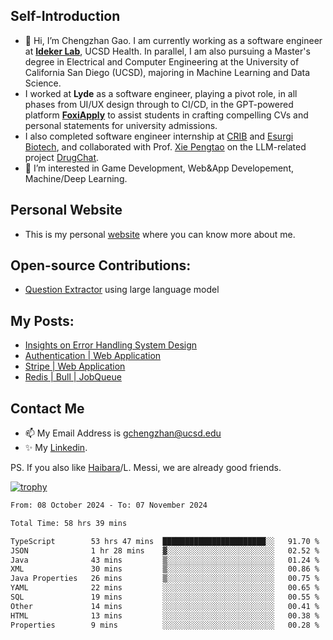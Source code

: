 ## Self-Introduction
- 👋 Hi, I’m Chengzhan Gao. I am currently working as a software engineer at **[Ideker Lab](https://idekerlab.ucsd.edu/)**, UCSD Health. In parallel, I am also pursuing a Master's degree in Electrical and Computer Engineering at the University of California San Diego (UCSD), majoring in Machine Learning and Data Science.
- I worked at **Lyde** as a software engineer, playing a pivot role, in all phases from UI/UX design through to CI/CD, in the GPT-powered platform **[FoxiApply](https://lyde.io)** to assist students in crafting compelling CVs and personal statements for university admissions.
- I also completed software engineer internship at [CRIB](https://apps.apple.com/us/app/crib-for-roommates/id6468918103?platform=iphone) and [Esurgi Biotech](https://myesurgi.com/), and collaborated with Prof. [Xie Pengtao](https://pengtaoxie.github.io/) on the LLM-related project [DrugChat](https://github.com/UCSD-AI4H/drugchat).
- 👀 I’m interested in Game Development, Web&App Developement, Machine/Deep Learning.

## Personal Website
-  This is my personal [website](https://gaochengzhan.netlify.app/) where you can know more about me.

## Open-source Contributions:
- [Question Extractor](https://github.com/nestordemeure/question_extractor) using large language model

## My Posts:
- [Insights on Error Handling System Design](https://gaochengzhan.netlify.app/post/error-handling/)
- [Authentication | Web Application](https://gaochengzhan.netlify.app/post/authentication/)
- [Stripe | Web Application](https://gaochengzhan.netlify.app/post/stripe/)
- [Redis | Bull | JobQueue](https://gaochengzhan.netlify.app/post/job-queue/)

## Contact Me
- 📫 My Email Address is gchengzhan@ucsd.edu
- ✨ My [Linkedin](https://www.linkedin.com/in/chengzhan-christoffel-gao/).

PS. If you also like [Haibara](https://www.detectiveconanworld.com/wiki/Ai_Haibara)/L. Messi, we are already good friends.

[![trophy](https://github-profile-trophy.vercel.app/?username=gaochengzhan&theme=flat&row=1&margin-w=12)](https://github.com/ryo-ma/github-profile-trophy)

<!--START_SECTION:waka-->

```txt
From: 08 October 2024 - To: 07 November 2024

Total Time: 58 hrs 39 mins

TypeScript        53 hrs 47 mins  ███████████████████████░░   91.70 %
JSON              1 hr 28 mins    ▓░░░░░░░░░░░░░░░░░░░░░░░░   02.52 %
Java              43 mins         ▒░░░░░░░░░░░░░░░░░░░░░░░░   01.24 %
XML               30 mins         ▒░░░░░░░░░░░░░░░░░░░░░░░░   00.86 %
Java Properties   26 mins         ▒░░░░░░░░░░░░░░░░░░░░░░░░   00.75 %
YAML              22 mins         ░░░░░░░░░░░░░░░░░░░░░░░░░   00.65 %
SQL               19 mins         ░░░░░░░░░░░░░░░░░░░░░░░░░   00.55 %
Other             14 mins         ░░░░░░░░░░░░░░░░░░░░░░░░░   00.41 %
HTML              13 mins         ░░░░░░░░░░░░░░░░░░░░░░░░░   00.38 %
Properties        9 mins          ░░░░░░░░░░░░░░░░░░░░░░░░░   00.28 %
```

<!--END_SECTION:waka-->

<!---
gaochengzhan/gaochengzhan is a ✨ special ✨ repository because its `README.md` (this file) appears on your GitHub profile.
You can click the Preview link to take a look at your changes.
--->
